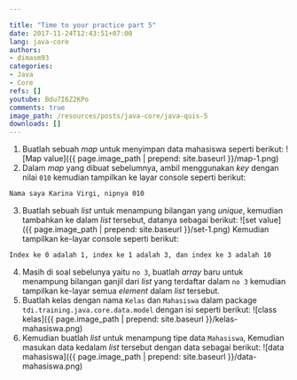 ```yaml
---

title: "Time to your practice part 5"
date: 2017-11-24T12:43:51+07:00
lang: java-core
authors:
- dimasm93
categories:
- Java
- Core
refs: []
youtube: Bdu7I6Z2KPo
comments: true
image_path: /resources/posts/java-core/java-quis-5
downloads: []
---
```


<!--more-->

1. Buatlah sebuah _map_ untuk menyimpan data mahasiswa seperti berikut:
![Map value]({{ page.image_path | prepend: site.baseurl }}/map-1.png)
2. Dalam _map_ yang dibuat sebelumnya, ambil menggunakan _key_ dengan nilai `010` kemudian tampilkan ke layar console seperti berikut:
```bash
Nama saya Karina Virgi, nipnya 010
```
3. Buatlah sebuah _list_ untuk menampung bilangan yang _unique_, kemudian tambahkan ke dalam _list_ tersebut, datanya sebagai berikut:
![set value]({{ page.image_path | prepend: site.baseurl }}/set-1.png)
Kemudian tampilkan ke-layar console seperti berikut:
```bash
Index ke 0 adalah 1, index ke 1 adalah 3, dan index ke 3 adalah 10
```
4. Masih di soal sebelunya yaitu `no 3`, buatlah _array_ baru untuk menampung bilangan ganjil dari _list_ yang terdaftar dalam `no 3` kemudian tampilkan ke-layar semua _element_ dalam _list_ tersebut.
5. Buatlah kelas dengan nama `Kelas` dan `Mahasiswa` dalam package `tdi.training.java.core.data.model` dengan isi seperti berikut:
![class kelas]({{ page.image_path | prepend: site.baseurl }}/kelas-mahasiswa.png)
6. Kemudian buatlah _list_ untuk menampung tipe data `Mahasiswa`, Kemudian masukan data kedalam _list_ tersebut dengan data sebagai berikut:
![data mahasiswa]({{ page.image_path | prepend: site.baseurl }}/data-mahasiswa.png)
